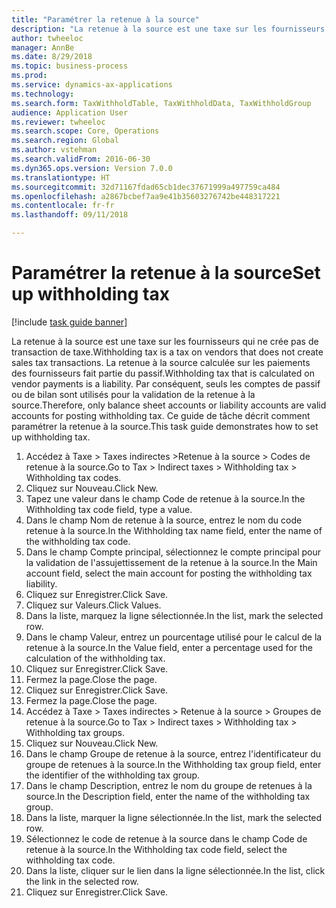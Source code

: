 ```yaml
--- 
title: "Paramétrer la retenue à la source"
description: "La retenue à la source est une taxe sur les fournisseurs qui ne crée pas de transaction de taxe."
author: twheeloc
manager: AnnBe
ms.date: 8/29/2018
ms.topic: business-process
ms.prod: 
ms.service: dynamics-ax-applications
ms.technology: 
ms.search.form: TaxWithholdTable, TaxWithholdData, TaxWithholdGroup
audience: Application User
ms.reviewer: twheeloc
ms.search.scope: Core, Operations
ms.search.region: Global
ms.author: vstehman
ms.search.validFrom: 2016-06-30
ms.dyn365.ops.version: Version 7.0.0
ms.translationtype: HT
ms.sourcegitcommit: 32d71167fdad65cb1dec37671999a497759ca484
ms.openlocfilehash: a2867bcbef7aa9e41b35603276742be448317221
ms.contentlocale: fr-fr
ms.lasthandoff: 09/11/2018

---
```

# <a name="set-up-withholding-tax"></a><span data-ttu-id="45899-103">Paramétrer la retenue à la source</span><span class="sxs-lookup"><span data-stu-id="45899-103">Set up withholding tax</span></span>

[!include [task guide banner](../../includes/task-guide-banner.md)]

<span data-ttu-id="45899-104">La retenue à la source est une taxe sur les fournisseurs qui ne crée pas de transaction de taxe.</span><span class="sxs-lookup"><span data-stu-id="45899-104">Withholding tax is a tax on vendors that does not create sales tax transactions.</span></span> <span data-ttu-id="45899-105">La retenue à la source calculée sur les paiements des fournisseurs fait partie du passif.</span><span class="sxs-lookup"><span data-stu-id="45899-105">Withholding tax that is calculated on vendor payments is a liability.</span></span> <span data-ttu-id="45899-106">Par conséquent, seuls les comptes de passif ou de bilan sont utilisés pour la validation de la retenue à la source.</span><span class="sxs-lookup"><span data-stu-id="45899-106">Therefore, only balance sheet accounts or liability accounts are valid accounts for posting withholding tax.</span></span> <span data-ttu-id="45899-107">Ce guide de tâche décrit comment paramétrer la retenue à la source.</span><span class="sxs-lookup"><span data-stu-id="45899-107">This task guide demonstrates how to set up withholding tax.</span></span>

1. <span data-ttu-id="45899-108">Accédez à Taxe > Taxes indirectes >Retenue à la source > Codes de retenue à la source.</span><span class="sxs-lookup"><span data-stu-id="45899-108">Go to Tax > Indirect taxes > Withholding tax > Withholding tax codes.</span></span>
2. <span data-ttu-id="45899-109">Cliquez sur Nouveau.</span><span class="sxs-lookup"><span data-stu-id="45899-109">Click New.</span></span>
3. <span data-ttu-id="45899-110">Tapez une valeur dans le champ Code de retenue à la source.</span><span class="sxs-lookup"><span data-stu-id="45899-110">In the Withholding tax code field, type a value.</span></span>
4. <span data-ttu-id="45899-111">Dans le champ Nom de retenue à la source, entrez le nom du code retenue à la source.</span><span class="sxs-lookup"><span data-stu-id="45899-111">In the Withholding tax name field, enter the name of the withholding tax code.</span></span>
5. <span data-ttu-id="45899-112">Dans le champ Compte principal, sélectionnez le compte principal pour la validation de l'assujettissement de la retenue à la source.</span><span class="sxs-lookup"><span data-stu-id="45899-112">In the Main account field, select the main account for posting the withholding tax liability.</span></span>
6. <span data-ttu-id="45899-113">Cliquez sur Enregistrer.</span><span class="sxs-lookup"><span data-stu-id="45899-113">Click Save.</span></span>
7. <span data-ttu-id="45899-114">Cliquez sur Valeurs.</span><span class="sxs-lookup"><span data-stu-id="45899-114">Click Values.</span></span>
8. <span data-ttu-id="45899-115">Dans la liste, marquez la ligne sélectionnée.</span><span class="sxs-lookup"><span data-stu-id="45899-115">In the list, mark the selected row.</span></span>
9. <span data-ttu-id="45899-116">Dans le champ Valeur, entrez un pourcentage utilisé pour le calcul de la retenue à la source.</span><span class="sxs-lookup"><span data-stu-id="45899-116">In the Value field, enter a percentage used for the calculation of the withholding tax.</span></span>
10. <span data-ttu-id="45899-117">Cliquez sur Enregistrer.</span><span class="sxs-lookup"><span data-stu-id="45899-117">Click Save.</span></span>
11. <span data-ttu-id="45899-118">Fermez la page.</span><span class="sxs-lookup"><span data-stu-id="45899-118">Close the page.</span></span>
12. <span data-ttu-id="45899-119">Cliquez sur Enregistrer.</span><span class="sxs-lookup"><span data-stu-id="45899-119">Click Save.</span></span>
13. <span data-ttu-id="45899-120">Fermez la page.</span><span class="sxs-lookup"><span data-stu-id="45899-120">Close the page.</span></span>
14. <span data-ttu-id="45899-121">Accédez à Taxe > Taxes indirectes > Retenue à la source > Groupes de retenue à la source.</span><span class="sxs-lookup"><span data-stu-id="45899-121">Go to Tax > Indirect taxes > Withholding tax > Withholding tax groups.</span></span>
15. <span data-ttu-id="45899-122">Cliquez sur Nouveau.</span><span class="sxs-lookup"><span data-stu-id="45899-122">Click New.</span></span>
16. <span data-ttu-id="45899-123">Dans le champ Groupe de retenue à la source, entrez l'identificateur du groupe de retenues à la source.</span><span class="sxs-lookup"><span data-stu-id="45899-123">In the Withholding tax group field, enter the identifier of the withholding tax group.</span></span>
17. <span data-ttu-id="45899-124">Dans le champ Description, entrez le nom du groupe de retenues à la source.</span><span class="sxs-lookup"><span data-stu-id="45899-124">In the Description field, enter the name of the withholding tax group.</span></span>
18. <span data-ttu-id="45899-125">Dans la liste, marquer la ligne sélectionnée.</span><span class="sxs-lookup"><span data-stu-id="45899-125">In the list, mark the selected row.</span></span>
19. <span data-ttu-id="45899-126">Sélectionnez le code de retenue à la source dans le champ Code de retenue à la source.</span><span class="sxs-lookup"><span data-stu-id="45899-126">In the Withholding tax code field, select the withholding tax code.</span></span>
20. <span data-ttu-id="45899-127">Dans la liste, cliquer sur le lien dans la ligne sélectionnée.</span><span class="sxs-lookup"><span data-stu-id="45899-127">In the list, click the link in the selected row.</span></span>
21. <span data-ttu-id="45899-128">Cliquez sur Enregistrer.</span><span class="sxs-lookup"><span data-stu-id="45899-128">Click Save.</span></span>


